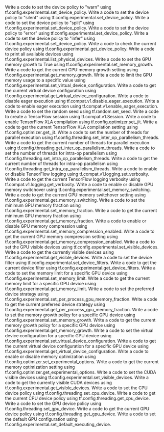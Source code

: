 Write a code to set the device policy to "warn" using tf.config.experimental.set_device_policy.
Write a code to set the device policy to "silent" using tf.config.experimental.set_device_policy.
Write a code to set the device policy to "split" using tf.config.experimental.set_device_policy.
Write a code to set the device policy to "error" using tf.config.experimental.set_device_policy.
Write a code to set the device policy to "infer" using tf.config.experimental.set_device_policy.
Write a code to check the current device policy using tf.config.experimental.get_device_policy.
Write a code to print all available devices using tf.config.experimental.list_physical_devices.
Write a code to set the GPU memory growth to True using tf.config.experimental.set_memory_growth.
Write a code to get the current GPU memory growth setting using tf.config.experimental.get_memory_growth.
Write a code to limit the GPU memory usage to a specific value using tf.config.experimental.set_virtual_device_configuration.
Write a code to get the current virtual device configuration using tf.config.experimental.get_virtual_device_configuration.
Write a code to disable eager execution using tf.compat.v1.disable_eager_execution.
Write a code to enable eager execution using tf.compat.v1.enable_eager_execution.
Write a code to set the random seed using tf.random.set_seed.
Write a code to create a TensorFlow session using tf.compat.v1.Session.
Write a code to enable TensorFlow XLA compilation using tf.config.optimizer.set_jit.
Write a code to get the current TensorFlow XLA compilation setting using tf.config.optimizer.get_jit.
Write a code to set the number of threads for parallel execution using tf.config.threading.set_inter_op_parallelism_threads.
Write a code to get the current number of threads for parallel execution using tf.config.threading.get_inter_op_parallelism_threads.
Write a code to set the number of threads for intra-op parallelism using tf.config.threading.set_intra_op_parallelism_threads.
Write a code to get the current number of threads for intra-op parallelism using tf.config.threading.get_intra_op_parallelism_threads.
Write a code to enable or disable TensorFlow logging using tf.compat.v1.logging.set_verbosity.
Write a code to get the current TensorFlow logging verbosity using tf.compat.v1.logging.get_verbosity.
Write a code to enable or disable GPU memory switchover using tf.config.experimental.set_memory_switching.
Write a code to get the current GPU memory switchover setting using tf.config.experimental.get_memory_switching.
Write a code to set the minimum GPU memory fraction using tf.config.experimental.set_memory_fraction.
Write a code to get the current minimum GPU memory fraction using tf.config.experimental.get_memory_fraction.
Write a code to enable or disable GPU memory compression using tf.config.experimental.set_memory_compression_enabled.
Write a code to get the current GPU memory compression setting using tf.config.experimental.get_memory_compression_enabled.
Write a code to set the GPU visible devices using tf.config.experimental.set_visible_devices.
Write a code to get the currently visible devices using tf.config.experimental.get_visible_devices.
Write a code to set the device filter using tf.config.experimental.set_device_filters.
Write a code to get the current device filter using tf.config.experimental.get_device_filters.
Write a code to set the memory limit for a specific GPU device using tf.config.experimental.set_memory_limit.
Write a code to get the current memory limit for a specific GPU device using tf.config.experimental.get_memory_limit.
Write a code to set the preferred device strategy using tf.config.experimental.set_per_process_gpu_memory_fraction.
Write a code to get the current preferred device strategy using tf.config.experimental.get_per_process_gpu_memory_fraction.
Write a code to set the memory growth policy for a specific GPU device using tf.config.experimental.set_memory_growth.
Write a code to get the current memory growth policy for a specific GPU device using tf.config.experimental.get_memory_growth.
Write a code to set the virtual device configuration for a specific GPU device using tf.config.experimental.set_virtual_device_configuration.
Write a code to get the current virtual device configuration for a specific GPU device using tf.config.experimental.get_virtual_device_configuration.
Write a code to enable or disable memory optimization using tf.config.optimizer.set_experimental_options.
Write a code to get the current memory optimization setting using tf.config.optimizer.get_experimental_options.
Write a code to set the CUDA visible devices using tf.config.experimental.set_visible_devices.
Write a code to get the currently visible CUDA devices using tf.config.experimental.get_visible_devices.
Write a code to set the CPU device policy using tf.config.threading.set_cpu_device.
Write a code to get the current CPU device policy using tf.config.threading.get_cpu_device.
Write a code to set the GPU device policy using tf.config.threading.set_gpu_device.
Write a code to get the current GPU device policy using tf.config.threading.get_gpu_device.
Write a code to set the default GPU configuration using tf.config.experimental.set_default_executing_device.